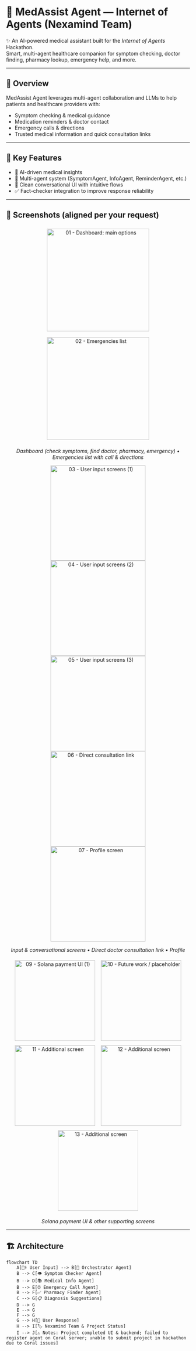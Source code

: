 # 🏥 MedAssist Agent — Internet of Agents (Nexamind Team)

✨ An AI-powered medical assistant built for the *Internet of Agents* Hackathon.  
Smart, multi-agent healthcare companion for symptom checking, doctor finding, pharmacy lookup, emergency help, and more.

---

## 🌟 Overview
MedAssist Agent leverages multi-agent collaboration and LLMs to help patients and healthcare providers with:
- Symptom checking & medical guidance  
- Medication reminders & doctor contact  
- Emergency calls & directions  
- Trusted medical information and quick consultation links

---

## 🔗 Key Features
- 🧠 AI-driven medical insights  
- 🤖 Multi-agent system (SymptomAgent, InfoAgent, ReminderAgent, etc.)  
- 📱 Clean conversational UI with intuitive flows  
- ✅ Fact-checker integration to improve response reliability

---

## 📸 Screenshots (aligned per your request)

<!-- Row 1: Screenshots 1 & 2 (prominent) -->
<p align="center">
  <img src="https://github.com/user-attachments/assets/cc2bb62b-62c0-44da-bfdc-bb65fa57413f" width="280" alt="01 - Dashboard: main options" style="margin:8px;">
  <img src="https://github.com/user-attachments/assets/6a1a4906-6a4c-4fff-984e-79f02b68fb89" width="280" alt="02 - Emergencies list" style="margin:8px;">
</p>
<p align="center"><em>Dashboard (check symptoms, find doctor, pharmacy, emergency) • Emergencies list with call & directions</em></p>

<!-- Row 2: Screenshots 3 → 7 (five images, medium size) -->
<p align="center">
  <img src="https://github.com/user-attachments/assets/0f09599d-cc02-4ee3-b8a6-e49203022afa" width="260" alt="03 - User input screens (1)">
  <img src="https://github.com/user-attachments/assets/6815793e-5e18-426c-aeb5-b3ba69f95f95" width="260" alt="04 - User input screens (2)">
  <img src="https://github.com/user-attachments/assets/b65c84d8-ad89-4994-8316-b561c46323ce" width="260" alt="05 - User input screens (3)">
  <img src="https://github.com/user-attachments/assets/dc73645a-d3af-41df-a9ad-389672e432d1" width="260" alt="06 - Direct consultation link">
  <img src="https://github.com/user-attachments/assets/518d064b-8932-44fb-8fe1-e60600566d63" width="260" alt="07 - Profile screen">
</p>
<p align="center"><em>Input & conversational screens • Direct doctor consultation link • Profile</em></p>

<!-- Row 3: Screenshots 9 → 13 (payment & remaining screens, compact) -->
<p align="center">
  <img src="https://github.com/user-attachments/assets/dd52e8b6-561d-4a9c-a65c-5bf06d56bbd2" width="220" alt="09 - Solana payment UI (1)" style="margin:6px;">
  <img src="https://github.com/user-attachments/assets/e001075a-07a4-436d-a15d-a1fc5b19f239" width="220" alt="10 - Future work / placeholder" style="margin:6px;">
  <img src="https://github.com/user-attachments/assets/d4ae6a72-e0e2-4776-a156-05a11ba82970" width="220" alt="11 - Additional screen" style="margin:6px;">
  <img src="https://github.com/user-attachments/assets/cf268965-4a61-4274-bc3a-df82af8f188d" width="220" alt="12 - Additional screen" style="margin:6px;">
  <img src="https://github.com/user-attachments/assets/2a517374-7758-407f-8c45-2052a132b2e7" width="220" alt="13 - Additional screen" style="margin:6px;">
</p>
<p align="center"><em>Solana payment UI & other supporting screens</em></p>

---

## 🏗 Architecture
```mermaid
flowchart TD
    A[👩‍⚕ User Input] --> B[🧠 Orchestrator Agent]
    B --> C[👁 Symptom Checker Agent]
    B --> D[📚 Medical Info Agent]
    B --> E[⏰ Emergency Call Agent]
    B --> F[✅ Pharmacy Finder Agent]
    C --> G[📋 Diagnosis Suggestions]
    D --> G
    E --> G
    F --> G
    G --> H[💬 User Response]
    H --> I[🏷 Nexamind Team & Project Status]
    I --> J[⚠️ Notes: Project completed UI & backend; failed to register agent on Coral server; unable to submit project in hackathon due to Coral issues]
